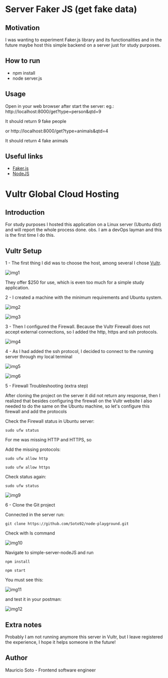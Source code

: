# Server Faker JS (get fake data)

## Motivation

I was wanting to experiment Faker.js library and its functionalities and in the future maybe host this simple backend on a server just for study purposes.

## How to run

- npm install
- node server.js

## Usage

Open in your web browser after start the server:
eg.: http://localhost:8000/get?type=person&qtd=9

It should return 9 fake people

or http://localhost:8000/get?type=animals&qtd=4

It should return 4 fake animals

## Useful links

- [Faker.js](https://fakerjs.dev/)
- [NodeJS](https://nodejs.org/api/url.html#url_url_format_urlobject)

# Vultr Global Cloud Hosting

## Introduction

For study purposes I hosted this application on a Linux server (Ubuntu dist) and will report the whole process done.
obs. I am a devOps layman and this is the first time I do this.

## Vultr Setup

1 - The first thing I did was to choose the host, among several I chose [Vultr](https://www.vultr.com/).

![img1](/node-playground/simple-server-nodeJS/images/01.png)

They offer $250 for use, which is even too much for a simple study application.

2 - I created a machine with the minimum requirements and Ubuntu system.

![img2](/node-playground/simple-server-nodeJS/images/02.png)

![img3](/node-playground/simple-server-nodeJS/images/03.png)

3 - Then I configured the Firewall.
Because the Vultr Firewall does not accept external connections, so I added the http, https and ssh protocols.

![img4](/node-playground/simple-server-nodeJS/images/04.png)

4 - As I had added the ssh protocol, I decided to connect to the running server through my local terminal

![img5](/node-playground/simple-server-nodeJS/images/05.png)

![img6](/node-playground/simple-server-nodeJS/images/06.png)

5 - Firewall Troubleshooting (extra step)

After cloning the project on the server it did not return any response,
then I realized that besides configuring the firewall on the Vultr website
I also needed to do the same on the Ubuntu machine,
so let's configure this firewall and add the protocols

Check the Firewall status in Ubuntu server:

```
sudo ufw status
```

For me was missing HTTP and HTTPS, so

Add the missing protocols:

```
sudo ufw allow http
```

```
sudo ufw allow https
```

Check status again:

```
sudo ufw status
```

![img9](/node-playground/simple-server-nodeJS/images/09.png)

6 - Clone the Git project

Connected in the server run:

```
git clone https://github.com/Soto92/node-playground.git
```

Check with ls command

![img10](/node-playground/simple-server-nodeJS/images/10.png)

Navigate to simple-server-nodeJS and run

```
npm install
```

```
npm start
```

You must see this:

![img11](/node-playground/simple-server-nodeJS/images/11.png)

and test it in your postman:

![img12](/node-playground/simple-server-nodeJS/images/12.png)

## Extra notes

Probably I am not running anymore this server in Vultr,
but I leave registered the experience, I hope it helps someone in the future!

## Author

Mauricio Soto - Frontend software engineer
